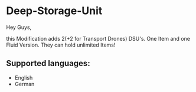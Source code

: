 # Deep-Storage-Unit

Hey Guys,

this Modification adds 2(+2 for Transport Drones) DSU's. One Item and one Fluid Version.
They can hold unlimited Items!

## Supported languages:
 - English
 - German